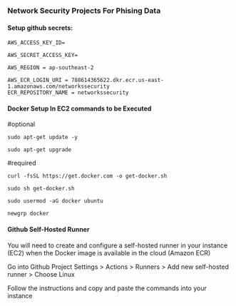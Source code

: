 ### Network Security Projects For Phising Data

#### Setup github secrets:
```
AWS_ACCESS_KEY_ID=

AWS_SECRET_ACCESS_KEY=

AWS_REGION = ap-southeast-2

AWS_ECR_LOGIN_URI = 788614365622.dkr.ecr.us-east-1.amazonaws.com/networkssecurity
ECR_REPOSITORY_NAME = networkssecurity
```

#### Docker Setup In EC2 commands to be Executed
#optional

`sudo apt-get update -y`

`sudo apt-get upgrade`

#required

`curl -fsSL https://get.docker.com -o get-docker.sh`

`sudo sh get-docker.sh`

`sudo usermod -aG docker ubuntu`

`newgrp docker`

#### Github Self-Hosted Runner 
You will need to create and configure a self-hosted runner in your instance (EC2) when the Docker image is available in the cloud (Amazon ECR)

Go into Github Project Settings > Actions > Runners > Add new self-hosted runner > Choose Linux

Follow the instructions and copy and paste the commands into your instance
